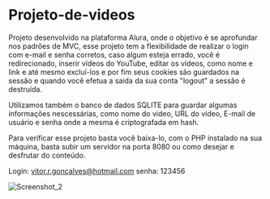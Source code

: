 # Projeto-de-videos
Projeto desenvolvido na plataforma Alura, onde o objetivo é se aprofundar nos padrões de MVC, esse projeto tem a flexibilidade de realizar o login com e-mail e senha corretos, caso algum esteja errado, você é redirecionado, inserir vídeos do YouTube, editar os vídeos, como nome e link e até mesmo excluí-los e por fim seus cookies são guardados na sessão e quando você efetua a saida da sua conta "logout" a sessão é destruída.

Utilizamos também o banco de dados SQLITE para guardar algumas informações nescessárias, como nome do video, URL do video, E-mail de usuário e senha onde a mesma é criptografada em hash. 

Para verificar esse projeto basta você baixa-lo, com o PHP instalado na sua máquina, basta subir um servidor na porta 8080 ou como desejar e desfrutar do conteúdo.

Login: vitor.r.gonçalves@hotmail.com
senha: 123456

![Screenshot_2](https://github.com/Reichertt/Projeto-de-videos/assets/117548227/c632110a-4617-4d40-a3c3-bf878d3b926d)
